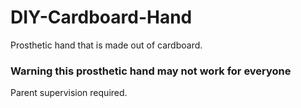 # DIY-Cardboard-Hand
Prosthetic hand that is made out of cardboard.

### **Warning this prosthetic hand may not work for everyone**
Parent supervision required.
